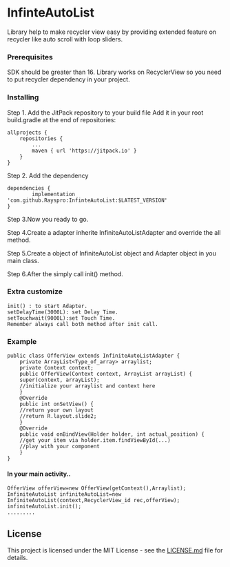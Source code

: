 # InfinteAutoList
Library help to make recycler view easy by providing extended feature on recycler like auto scroll with loop sliders.

### Prerequisites
SDK should be greater than 16.
Library works on RecyclerView so you need to put recycler dependency in your project.

### Installing
Step 1. Add the JitPack repository to your build file
Add it in your root build.gradle at the end of repositories:

	allprojects {
		repositories {
			...
			maven { url 'https://jitpack.io' }
		}
	}
  
Step 2. Add the dependency

	dependencies {
	        implementation 'com.github.Rayspro:InfinteAutoList:$LATEST_VERSION'
	}
  
Step 3.Now you ready to go.  

Step 4.Create a adapter inherite InfiniteAutoListAdapter and override the all method.

Step 5.Create a object of InfiniteAutoList object and Adapter object in you main class.

Step 6.After the simply call init() method.

### Extra customize

	init() : to start Adapter.
	setDelayTime(3000L): set Delay Time.
	setTouchwait(9000L):set Touch Time.
	Remember always call both method after init call.

### Example

	public class OfferView extends InfiniteAutoListAdapter {
	    private ArrayList<Type_of_array> arraylist;
	    private Context context;
	    public OfferView(Context context, ArrayList arrayList) {
		super(context, arrayList);
		//initialize your arraylist and context here
	    }
	    @Override
	    public int onSetView() {
		//return your own layout
		//return R.layout.slide2;
	    }
	    @Override
	    public void onBindView(Holder holder, int actual_position) {
	    //get your item via holder.item.findViewById(...)
	    //play with your component
	    }
	}

#### In your main activity..

	OfferView offerView=new OfferView(getContext(),Arraylist);
	InfiniteAutoList infiniteAutoList=new InfiniteAutoList(context,RecyclerView_id rec,offerView);
	infiniteAutoList.init();
	.........
## License

This project is licensed under the MIT License - see the [LICENSE.md](LICENSE.md) file for details.
